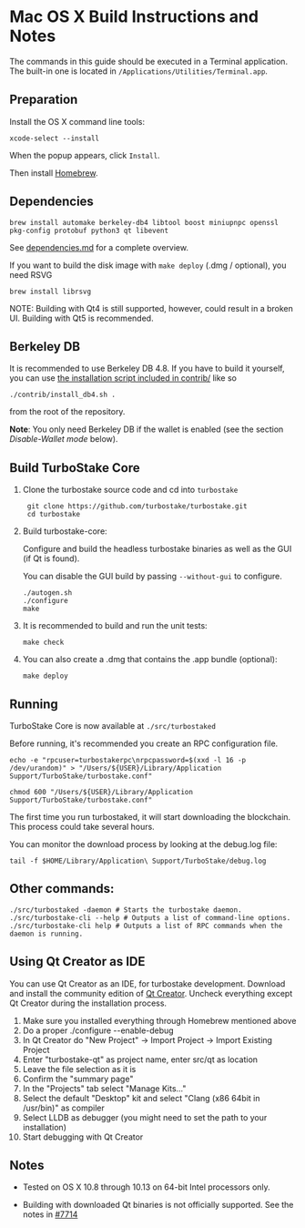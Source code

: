 Mac OS X Build Instructions and Notes
====================================
The commands in this guide should be executed in a Terminal application.
The built-in one is located in `/Applications/Utilities/Terminal.app`.

Preparation
-----------
Install the OS X command line tools:

`xcode-select --install`

When the popup appears, click `Install`.

Then install [Homebrew](https://brew.sh).

Dependencies
----------------------

    brew install automake berkeley-db4 libtool boost miniupnpc openssl pkg-config protobuf python3 qt libevent

See [dependencies.md](dependencies.md) for a complete overview.

If you want to build the disk image with `make deploy` (.dmg / optional), you need RSVG

    brew install librsvg

NOTE: Building with Qt4 is still supported, however, could result in a broken UI. Building with Qt5 is recommended.

Berkeley DB
-----------
It is recommended to use Berkeley DB 4.8. If you have to build it yourself,
you can use [the installation script included in contrib/](/contrib/install_db4.sh)
like so

```shell
./contrib/install_db4.sh .
```

from the root of the repository.

**Note**: You only need Berkeley DB if the wallet is enabled (see the section *Disable-Wallet mode* below).

Build TurboStake Core
------------------------

1. Clone the turbostake source code and cd into `turbostake`

        git clone https://github.com/turbostake/turbostake.git
        cd turbostake

2.  Build turbostake-core:

    Configure and build the headless turbostake binaries as well as the GUI (if Qt is found).

    You can disable the GUI build by passing `--without-gui` to configure.

        ./autogen.sh
        ./configure
        make

3.  It is recommended to build and run the unit tests:

        make check

4.  You can also create a .dmg that contains the .app bundle (optional):

        make deploy

Running
-------

TurboStake Core is now available at `./src/turbostaked`

Before running, it's recommended you create an RPC configuration file.

    echo -e "rpcuser=turbostakerpc\nrpcpassword=$(xxd -l 16 -p /dev/urandom)" > "/Users/${USER}/Library/Application Support/TurboStake/turbostake.conf"

    chmod 600 "/Users/${USER}/Library/Application Support/TurboStake/turbostake.conf"

The first time you run turbostaked, it will start downloading the blockchain. This process could take several hours.

You can monitor the download process by looking at the debug.log file:

    tail -f $HOME/Library/Application\ Support/TurboStake/debug.log

Other commands:
-------

    ./src/turbostaked -daemon # Starts the turbostake daemon.
    ./src/turbostake-cli --help # Outputs a list of command-line options.
    ./src/turbostake-cli help # Outputs a list of RPC commands when the daemon is running.

Using Qt Creator as IDE
------------------------
You can use Qt Creator as an IDE, for turbostake development.
Download and install the community edition of [Qt Creator](https://www.qt.io/download/).
Uncheck everything except Qt Creator during the installation process.

1. Make sure you installed everything through Homebrew mentioned above
2. Do a proper ./configure --enable-debug
3. In Qt Creator do "New Project" -> Import Project -> Import Existing Project
4. Enter "turbostake-qt" as project name, enter src/qt as location
5. Leave the file selection as it is
6. Confirm the "summary page"
7. In the "Projects" tab select "Manage Kits..."
8. Select the default "Desktop" kit and select "Clang (x86 64bit in /usr/bin)" as compiler
9. Select LLDB as debugger (you might need to set the path to your installation)
10. Start debugging with Qt Creator

Notes
-----

* Tested on OS X 10.8 through 10.13 on 64-bit Intel processors only.

* Building with downloaded Qt binaries is not officially supported. See the notes in [#7714](https://github.com/bitcoin/bitcoin/issues/7714)
